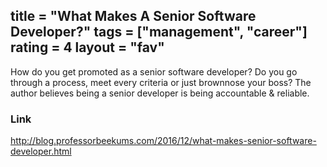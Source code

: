 title = "What Makes A Senior Software Developer?"
tags = ["management", "career"]
rating = 4
layout = "fav"
---

How do you get promoted as a senior software developer? Do you go through a process, meet every criteria or just brownnose your boss? The author believes being a senior developer is being accountable & reliable.

### Link

http://blog.professorbeekums.com/2016/12/what-makes-senior-software-developer.html
